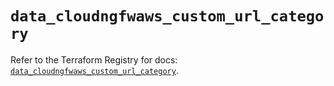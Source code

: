 # `data_cloudngfwaws_custom_url_category`

Refer to the Terraform Registry for docs: [`data_cloudngfwaws_custom_url_category`](https://registry.terraform.io/providers/paloaltonetworks/cloudngfwaws/3.0.4/docs/data-sources/custom_url_category).
